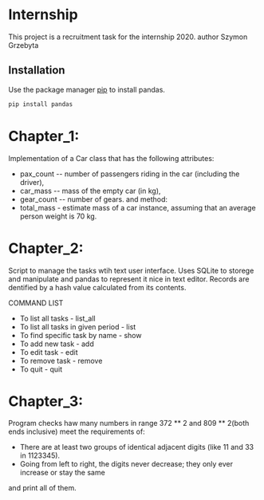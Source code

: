 # Internship
This project is a recruitment task for the internship 2020.
author Szymon Grzebyta

## Installation
Use the package manager [pip](https://pip.pypa.io/en/stable/) to install pandas.

```bash
pip install pandas
```

# Chapter_1:
Implementation of a Car class that has the following attributes:
- pax_count -- number of passengers riding in the car (including the driver),
- car_mass -- mass of the empty car (in kg),
- gear_count -- number of gears.
and method:
- total_mass - estimate mass of a car instance, assuming that an average person weight is 70 kg.

# Chapter_2:
Script to manage the tasks wtih text user interface.
Uses SQLite to storege and manipulate and pandas to represent it nice in text editor.
Records are dentified by a hash value calculated from its contents.

COMMAND LIST

- To list all tasks                            -  list_all
- To list all tasks in given period            - list
- To find specific task by name                -  show
- To add new task                              -  add
- To edit task                                 -  edit
- To remove task                               -  remove
- To quit                                      -  quit

# Chapter_3:
Program checks haw many numbers in range 372 ** 2 and 809 ** 2(both ends inclusive)
meet the requirements of: 
- There are at least two groups of identical adjacent digits (like 11 and 33 in 1123345).
- Going from left to right, the digits never decrease; they only ever increase or stay the same

and print all of them.
